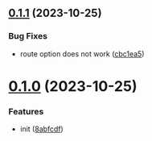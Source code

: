 ## [0.1.1](https://github.com/ulivz/rspress-plugin-load-readme/compare/v0.1.0...v0.1.1) (2023-10-25)


### Bug Fixes

* route option does not work ([cbc1ea5](https://github.com/ulivz/rspress-plugin-load-readme/commit/cbc1ea5aac323ee8a81a52a370a0e58d027772cc))



# [0.1.0](https://github.com/ulivz/rspress-plugin-load-readme/compare/8abfcdf0e9d85b902303f9b715c4e8dfe9aad4ea...v0.1.0) (2023-10-25)


### Features

* init ([8abfcdf](https://github.com/ulivz/rspress-plugin-load-readme/commit/8abfcdf0e9d85b902303f9b715c4e8dfe9aad4ea))



